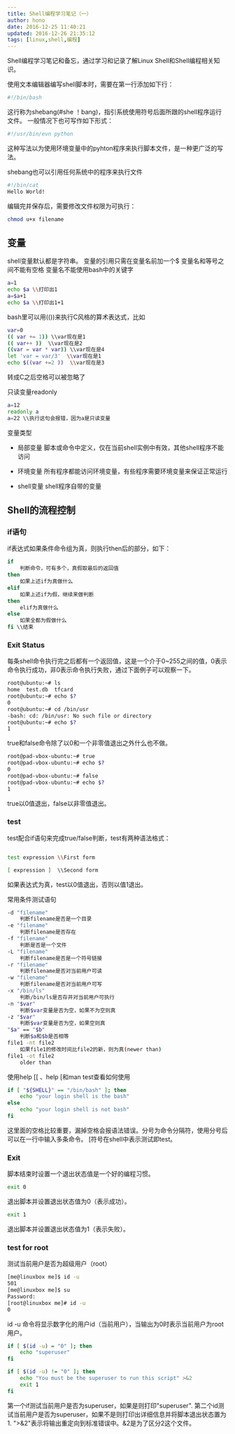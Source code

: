 ```yaml
---
title: Shell编程学习笔记（一）
author: hono
date: 2016-12-25 11:40:21
updated: 2016-12-26 21:35:12
tags: [linux,shell,编程]
---
```


Shell编程学习笔记和备忘，通过学习和记录了解Linux Shell和Shell编程相关知识。

使用文本编辑器编写shell脚本时，需要在第一行添加如下行：
```bash
#!/bin/bash
```

这行称为shebang(#she ！bang)，指引系统使用符号后面所跟的shell程序运行文件。
一般情况下也可写作如下形式：
```bash
#!/usr/bin/evn python
```
这种写法以为使用环境变量中的pyhton程序来执行脚本文件，是一种更广泛的写法。<!--more-->

shebang也可以引用任何系统中的程序来执行文件
```bash
#!/bin/cat
Hello World!
```

编辑完并保存后，需要修改文件权限为可执行：
```bash
chmod u+x filename
```
## 变量
shell变量默认都是字符串。
变量的引用只需在变量名前加一个$
变量名和等号之间不能有空格
变量名不能使用bash中的关键字
```bash
a=1
echo $a \\打印出1
a=$a+1
echo $a \\打印出1+1
```
bash里可以用(())来执行C风格的算术表达式，比如
```bash
var=0
(( var += 1)) \\var现在是1
(( var++ ))  \\var现在是2
((var = var * var)) \\var现在是4
let 'var = var/3'  \\var现在是1
echo $((var +=2 ))  \\var现在是3
```
转成C之后空格可以被忽略了

只读变量readonly
```bash
a=12
readonly a
a=22 \\执行这句会报错，因为a是只读变量
```

变量类型
* 局部变量 
脚本或命令中定义，仅在当前shell实例中有效，其他shell程序不能访问

* 环境变量
所有程序都能访问环境变量，有些程序需要环境变量来保证正常运行

* shell变量 
shell程序自带的变量


## Shell的流程控制
### if语句
if表达式如果条件命令组为真，则执行then后的部分，如下：
```bash
if
    判断命令，可有多个，真假取最后的返回值
then
    如果上述if为真做什么
elif
    如果上述if为假，继续来做判断
then
    elif为真做什么
else
    如果全都为假做什么
fi \\结束
```

### Exit Status
每条shell命令执行完之后都有一个返回值，这是一个介于0~255之间的值，0表示命令执行成功，非0表示命令执行失败，通过下面例子可以观察一下。

```bash
root@ubuntu:~# ls 
home  test.db  tfcard
root@ubuntu:~# echo $?
0
root@ubuntu:~# cd /bin/usr
-bash: cd: /bin/usr: No such file or directory
root@ubuntu:~# echo $?
1 
```
true和false命令除了以0和一个非零值退出之外什么也不做。
```bash
root@pad-vbox-ubuntu:~# true
root@pad-vbox-ubuntu:~# echo $?
0
root@pad-vbox-ubuntu:~# false
root@pad-vbox-ubuntu:~# echo $?
1
```
true以0值退出，false以非零值退出。

### test
test配合if语句来完成true/false判断，test有两种语法格式：

```bash

test expression \\First form

[ expression ]  \\Second form
```
如果表达式为真，test以0值退出，否则以值1退出。

常用条件测试语句
```bash
-d "filename"
    判断filename是否是一个目录
-e "filename"
    判断filename是否存在
-f "filename"
    判断是否是一个文件
-L "filename"
    判断filename是否是一个符号链接
-r "filename"
    判断filename是否对当前用户可读
-w "filename"
    判断filename是否对当前用户可写
-x "/bin/ls"
    判断/bin/ls是否存并对当前用户可执行
-n "$var"
    判断$var变量是否为空，如果不为空则真
-z "$var"
    判断$var变量是否为空，如果空则真
"$a" == "$b"
    判断$a和$b是否相等
file1 -nt file2
    如果file1的修改时间比file2的新，则为真(newer than)
file1 -ot file2
    older than
```
使用help [[ 、help [和man test查看如何使用

```bash
if [ "${SHELL}" == "/bin/bash" ]; then
    echo "your login shell is the bash"
else
    echo "your login shell is not bash"
fi
```
这里面的空格比较重要，漏掉空格会报语法错误。分号为命令分隔符，使用分号后可以在一行中输入多条命令。
[符号在shell中表示测试即test。

### Exit
脚本结束时设置一个退出状态值是一个好的编程习惯。
```bash
exit 0
```
退出脚本并设置退出状态值为0（表示成功）。

```bash
exit 1
```
退出脚本并设置退出状态值为1（表示失败）。

### test for root

测试当前用户是否为超级用户（root）
```bash
[me@linuxbox me]$ id -u
501
[me@linuxbox me]$ su
Password:
[root@linuxbox me]# id -u
0
```
id -u 命令将显示数字化的用户id（当前用户），当输出为0时表示当前用户为root用户。

```bash
if [ $(id -u) = "0" ]; then
    echo "superuser"
fi

if [ $(id -u) != "0" ]; then
    echo "You must be the superuser to run this script" >&2
    exit 1
fi
```
第一个if测试当前用户是否为superuser，如果是则打印"superuser".
第二个id测试当前用户是否为superuser，如果不是则打印出详细信息并将脚本退出状态置为1.
">&2"表示将输出重定向到标准错误中。&2是为了区分2这个文件。







